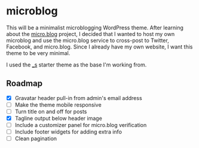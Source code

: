 # microblog

This will be a minimalist microblogging WordPress theme. After learning about the [micro.blog](http://micro.blog) project, I decided that I wanted to host my own microblog and use the micro.blog service to cross-post to Twitter, Facebook, and micro.blog. Since I already have my own website, I want this theme to be very minimal.

I used the [_s](https://github.com/Automattic/_s) starter theme as the base I'm working from. 

## Roadmap

- [x] Gravatar header pull-in from admin's email address
- [ ] Make the theme mobile responsive
- [ ] Turn title on and off for posts
- [x] Tagline output below header image
- [ ] Include a customizer panel for micro.blog verification
- [ ] Include footer widgets for adding extra info
- [ ] Clean pagination
